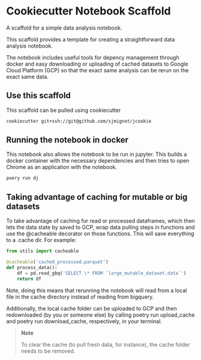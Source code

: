 # Cookiecutter Notebook Scaffold

A scaffold for a simple data analysis notebook.

This scaffold provides a template for creating a straightforward data analysis notebook.

The notebook includes useful tools for depency management through docker and easy downloading or uploading of cached datasets to Google Cloud Platform (GCP) so that the exact same analysis can be rerun on the exact same data.

## Use this scaffold

This scaffold can be pulled using cookiecutter

```sh
cookiecutter git+ssh://git@github.com/sjmignot/jcookie
```

## Running the notebook in docker

This notebook also allows the notebook to be run in jupyter. This builds a docker container with the necessary dependencies and then tries to open
Chrome as an application with the notebook.

```sh
poery run dj
```

## Taking advantage of caching for mutable or big datasets

To take advantage of caching for read or processed dataframes, which then lets the data state by saved to GCP, wrap data pulling steps in functions and use the @cacheable decorator on those functions. This will save everything to a .cache dir. For example:

```python
from utils import cacheable

@cacheable('cached_processed.parquet')
def process_data():
	df = pd.read_gbq('SELECT \* FROM `large_mutable_dataset.data`')
	return df
```

Note, doing this means that rerunning the notebook will read from a local file in the cache directory instead of reading from bigquery.

Additionally, the local cache folder can be uploaded to GCP and then redownloaded (by you or someone else) by calling poetry run upload_cache and poetry run download_cache, respectively, in your terminal.

> **Note**
>
> To clear the cache (to pull fresh data, for instance), the cache folder needs to be removed.
